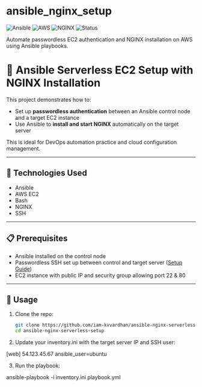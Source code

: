 # ansible_nginx_setup
![Ansible](https://img.shields.io/badge/Automation-Ansible-yellow?style=for-the-badge&logo=ansible)
![AWS](https://img.shields.io/badge/Cloud-AWS-orange?style=for-the-badge&logo=amazon-aws)
![NGINX](https://img.shields.io/badge/WebServer-NGINX-brightgreen?style=for-the-badge&logo=nginx)
![Status](https://img.shields.io/badge/Project-Active-success?style=for-the-badge)

Automate passwordless EC2 authentication and NGINX installation on AWS using Ansible playbooks.
# 🚀 Ansible Serverless EC2 Setup with NGINX Installation

This project demonstrates how to:
- Set up **passwordless authentication** between an Ansible control node and a target EC2 instance
- Use Ansible to **install and start NGINX** automatically on the target server

This is ideal for DevOps automation practice and cloud configuration management.

---

## 🔧 Technologies Used

- Ansible
- AWS EC2
- Bash
- NGINX
- SSH

---

## 📋 Prerequisites

- Ansible installed on the control node
- Passwordless SSH set up between control and target server ([Setup Guide](docs/passwordless_ssh.md))
- EC2 instance with public IP and security group allowing port 22 & 80

---

## 📁 Usage

1. Clone the repo:
   ```bash
   git clone https://github.com/iam-kvvardhan/ansible-nginx-serverless-setup.git
   cd ansible-nginx-serverless-setup

2. Update your inventory.ini with the target server IP and SSH user:

[web]
54.123.45.67 ansible_user=ubuntu

3. Run the playbook:

ansible-playbook -i inventory.ini playbook.yml
